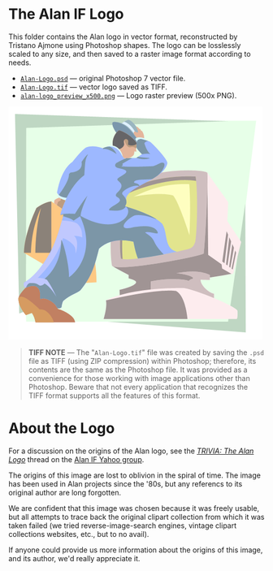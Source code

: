 # The Alan IF Logo

This folder contains the Alan logo in vector format, reconstructed by Tristano Ajmone using Photoshop shapes. The logo can be losslessly scaled to any size, and then saved to a raster image format according to needs.

- [`Alan-Logo.psd`][Logo PSD] — original Photoshop 7 vector file.
- [`Alan-Logo.tif`][Logo TIFF] — vector logo saved as TIFF.
- [`alan-logo_preview_x500.png`][Logo x500] — Logo raster preview (500x PNG).

![Alan Logo][Logo x500]

> __TIFF NOTE__ — The "`Alan-Logo.tif`" file was created by saving the `.psd` file as TIFF (using ZIP compression) within Photoshop; therefore, its contents are the same as the Photoshop file. It was provided as a convenience for those working with image applications other than Photoshop. Beware that not every application that recognizes the TIFF format supports all the features of this format.

# About the Logo

For a discussion on the origins of the Alan logo, see the _[TRIVIA: The Alan Logo]_ thread on the [Alan IF Yahoo group].

The origins of this image are lost to oblivion in the spiral of time. The image has been used in Alan projects since the '80s, but any referencs to its original author are long forgotten.

We are confident that this image was chosen because it was freely usable, but all attempts to trace back the original clipart collection from which it was taken failed (we tried reverse-image-search engines, vintage clipart collections websites, etc., but to no avail).

If anyone could provide us more information about the origins of this image, and its author, we'd really appreciate it.

<!-----------------------------------------------------------------------------
                               REFERENCE LINKS                                
------------------------------------------------------------------------------>

[Logo PSD]:  ./Alan-Logo.psd "Alan Logo in PSD file format"
[Logo TIFF]: ./Alan-Logo.tif "Alan Logo in TIFF file format"
[Logo x500]: ./alan-logo_preview_x500.png "Alan Logo preview (PNG 500x458 px)"

[TRIVIA: The Alan Logo]: https://groups.yahoo.com/neo/groups/alan-if/conversations/topics/3543 "View discussion thread on Alan-IF Yahoo Group"

[Alan IF Yahoo group]: https://groups.yahoo.com/neo/groups/alan-if/info "Visit the Alan IF group at Yahoo! Groups"

<!-- EOF -->

